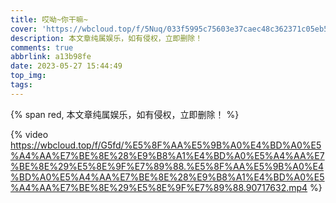 ```yaml
---
title: 哎呦~你干嘛~
cover: 'https://wbcloud.top/f/5Nuq/033f5995c75603e37caec48c362371c05eb5b282.jpg'
description: 本文章纯属娱乐，如有侵权，立即删除！
comments: true
abbrlink: a13b98fe
date: 2023-05-27 15:44:49
top_img:
tags:
---
```


{% span red, 本文章纯属娱乐，如有侵权，立即删除！ %}

{% video https://wbcloud.top/f/G5fd/%E5%8F%AA%E5%9B%A0%E4%BD%A0%E5%A4%AA%E7%BE%8E%28%E9%B8%A1%E4%BD%A0%E5%A4%AA%E7%BE%8E%29%E5%8E%9F%E7%89%88.%E5%8F%AA%E5%9B%A0%E4%BD%A0%E5%A4%AA%E7%BE%8E%28%E9%B8%A1%E4%BD%A0%E5%A4%AA%E7%BE%8E%29%E5%8E%9F%E7%89%88.90717632.mp4 %}



